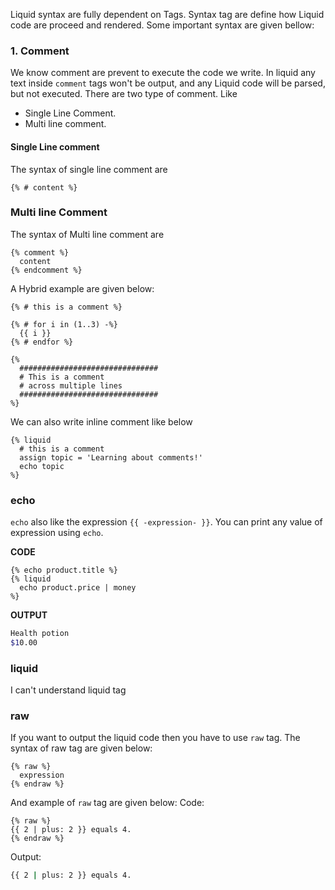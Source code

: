 Liquid syntax are fully dependent on Tags. Syntax tag are define how Liquid code are proceed and rendered. Some important syntax are given bellow: 

### 1. Comment
We know comment are prevent to execute the code we write. In liquid any text inside `comment` tags won't be output, and any Liquid code will be parsed, but not executed. There are two type of comment. Like 
- Single Line Comment. 
- Multi line comment. 
#### Single Line comment
The syntax of single line comment are 
```liquid
{% # content %}
```
### Multi line Comment
The syntax of Multi line comment are 
```liquid
{% comment %}
  content
{% endcomment %}
```

A Hybrid example are given below: 
```liquid
{% # this is a comment %}

{% # for i in (1..3) -%}
  {{ i }}
{% # endfor %}

{%
  ###############################
  # This is a comment
  # across multiple lines
  ###############################
%}
```

We can also write inline comment like below
```liquid
{% liquid
  # this is a comment
  assign topic = 'Learning about comments!'
  echo topic
%}
```

### echo
`echo` also like the expression `{{ -expression- }}`. You can print any value of expression using `echo`. 

**CODE**
```liquid
{% echo product.title %}
{% liquid
  echo product.price | money
%}
```

**OUTPUT**
```sh
Health potion
$10.00
```

###  liquid
I can't understand liquid tag


### raw
If you want to  output the liquid code then you have to use `raw` tag. The syntax of raw tag are given below:
```liquid
{% raw %}
  expression
{% endraw %}
```
And example of `raw` tag are given below:
Code:
```liquid
{% raw %}
{{ 2 | plus: 2 }} equals 4.
{% endraw %}
```
Output:
```sh
{{ 2 | plus: 2 }} equals 4.
```